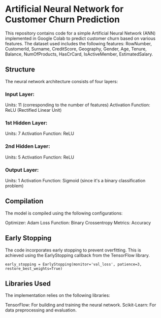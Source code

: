 # Artificial Neural Network for Customer Churn Prediction
This repository contains code for a simple Artificial Neural Network (ANN) implemented in Google Colab to predict customer churn based on various features. The dataset used includes the following features: RowNumber, CustomerId, Surname, CreditScore, Geography, Gender, Age, Tenure, Balance, NumOfProducts, HasCrCard, IsActiveMember, EstimatedSalary.

## Structure
The neural network architecture consists of four layers:

### Input Layer:

Units: 11 (corresponding to the number of features)
Activation Function: ReLU (Rectified Linear Unit)

### 1st Hidden Layer:
Units: 7
Activation Function: ReLU

### 2nd Hidden Layer:
Units: 5
Activation Function: ReLU

### Output Layer:
Units: 1
Activation Function: Sigmoid (since it's a binary classification problem)

## Compilation
The model is compiled using the following configurations:

Optimizer: Adam
Loss Function: Binary Crossentropy
Metrics: Accuracy

## Early Stopping
The code incorporates early stopping to prevent overfitting. This is achieved using the EarlyStopping callback from the TensorFlow library.
```
early_stopping = EarlyStopping(monitor='val_loss', patience=3, restore_best_weights=True)
```

## Libraries Used
The implementation relies on the following libraries:

TensorFlow: For building and training the neural network.
Scikit-Learn: For data preprocessing and evaluation.

